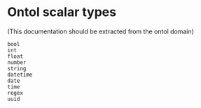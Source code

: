 # Ontol scalar types

(This documentation should be extracted from the ontol domain)

```ontol
bool
int
float
number
string
datetime
date
time
regex
uuid
```

